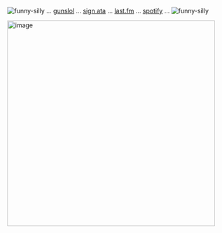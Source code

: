 
![funny-silly](https://github.com/user-attachments/assets/b93714d4-4b4d-4ccc-91ac-af4e5d52985a)
 ... [gunslol](http://guns.lol/boyrot) ... [sign ata](https://prophetoffalsehope.atabook.org/) ... [last.fm](https://www.last.fm/user/corpsehem) ... [spotify](https://open.spotify.com/user/31iydpcy5qoohkge2fdzy2oukuvy?si=f43be6e7120f49bc&nd=1&dlsi=f0a492e36d604d00) ... ![funny-silly](https://github.com/user-attachments/assets/754518fa-eb6d-41be-a9ff-bcadd9fa1ecb)




<img width="474" height="470" alt="image" src="https://github.com/user-attachments/assets/375693b9-3c26-4437-b682-16c5607b839a" />













